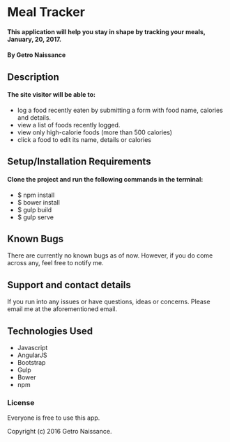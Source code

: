 # Meal Tracker

#### This application will help you stay in shape by tracking your meals, January, 20, 2017.

#### By Getro Naissance

## Description

#### The site visitor will be able to:
* log a food recently eaten by submitting a form with food name, calories and details.
* view a list of foods recently logged.
* view only high-calorie foods (more than 500 calories)
* click a food to edit its name, details or calories

## Setup/Installation Requirements

#### Clone the project and run the following commands in the terminal:
* $ npm install
* $ bower install
* $ gulp build
* $ gulp serve

## Known Bugs

There are currently no known bugs as of now. However, if you do come across any, feel free to notify me.

## Support and contact details

If you run into any issues or have questions, ideas or concerns.  Please email me at the aforementioned email.

## Technologies Used

* Javascript
* AngularJS
* Bootstrap
* Gulp
* Bower
* npm

### License

Everyone is free to use this app.

Copyright (c) 2016 Getro Naissance.

